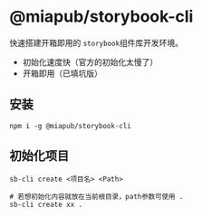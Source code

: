 # @miapub/storybook-cli

快速搭建开箱即用的 `storybook`组件库开发环境。

- 初始化速度快（官方的初始化太慢了）
- 开箱即用（已填坑版）

## 安装

```shell
npm i -g @miapub/storybook-cli
```

## 初始化项目

```shell
sb-cli create <项目名> <Path>

# 若想初始化内容就放在当前根目录，path参数可使用 .
sb-cli create xx .
```
